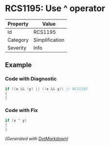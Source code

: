 # RCS1195: Use ^ operator

| Property | Value          |
| -------- | -------------- |
| Id       | RCS1195        |
| Category | Simplification |
| Severity | Info           |

## Example

### Code with Diagnostic

```csharp
if ((x && !y) || (!x && y)) // RCS1195
{
}
```

### Code with Fix

```csharp
if (x ^ y)
{
}
```


*\(Generated with [DotMarkdown](http://github.com/JosefPihrt/DotMarkdown)\)*